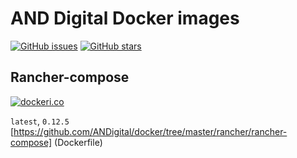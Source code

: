 # AND Digital Docker images

[![GitHub issues](https://img.shields.io/github/issues/andigital/docker.svg "GitHub issues")](https://github.com/andigital/docker)
[![GitHub stars](https://img.shields.io/github/stars/andigital/docker.svg "GitHub stars")](https://github.com/andigital/docker)

## Rancher-compose

[![dockeri.co](http://dockeri.co/image/andigital/rancher-compose)](https://hub.docker.com/r/andigital/rancher-compose/)

`latest`, `0.12.5` [https://github.com/ANDigital/docker/tree/master/rancher/rancher-compose] (Dockerfile)
